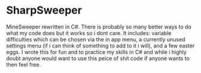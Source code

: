 # SharpSweeper
MineSweeper rewritten in C#.
There is probably so many better ways to do what my code does but it works so i dont care.
It includes:
 variable difficulties which can be chosen via the in app menu,
 a currently unused settings menu (if i can think of something to add to it i will),
 and a few easter eggs.
I wrote this for fun and to practice my skills in C# and while i highly doubt anyone would want to use this peice of shit code if anyone wants to then feel free.
